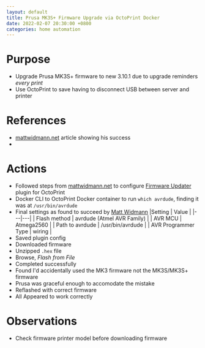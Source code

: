 ```yaml
---
layout: default
title: Prusa MK3S+ Firmware Upgrade via OctoPrint Docker
date: 2022-02-07 20:30:00 +0800
categories: home automation
---
```


# Purpose
- Upgrade Prusa MK3S+ firmware to new 3.10.1 due to upgrade reminders *every print*
- Use OctoPrint to save having to disconnect USB between server and printer

# References
- [mattwidmann.net](https://mattwidmann.net/notes/updating-prusa-i3-mk3s-firmware-with-octoprint/index.html) article showing his success
- 



# Actions
- Followed steps from [mattwidmann.net](https://mattwidmann.net/notes/updating-prusa-i3-mk3s-firmware-with-octoprint/index.html) to configure [Firmware Updater](https://github.com/OctoPrint/OctoPrint-FirmwareUpdater/blob/master/README.md) plugin for OctoPrint
- Docker CLI to OctoPrint Docker container to run `which avrdude`, finding it was at `/usr/bin/avrdude`
- Final settings as found to succeed by [Matt Widmann]((https://mattwidmann.net/notes/updating-prusa-i3-mk3s-firmware-with-octoprint/index.html))
  |Setting | Value |
  |---|---|
  | Flash method | avrdude (Atmel AVR Family) |
  | AVR MCU | Atmega2560 |
  | Path to avrdude | /usr/bin/avrdude |
  | AVR Programmer Type | wiring |
- Saved plugin config
- Downloaded firmware
- Unzipped `.hex` file
- Browse, *Flash from File*
- Completed successfully
- Found I'd accidentally used the MK3 firmware not the MK3S/MK3S+ firmware
- Prusa was graceful enough to accomodate the mistake
- Reflashed with correct firmware
- All Appeared to work correctly

# Observations
- Check firmware printer model before downloading firmware
